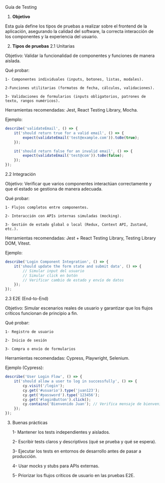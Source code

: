 Guía de Testing
1. **Objetivo**

Esta guía define los tipos de pruebas a realizar sobre el frontend de la aplicación, asegurando la calidad del software, la correcta interacción de los componentes y la experiencia del usuario.

2. **Tipos de pruebas**
2.1 Unitarias

Objetivo: Validar la funcionalidad de componentes y funciones de manera aislada.

Qué probar:

    1- Componentes individuales (inputs, botones, listas, modales).

    2-Funciones utilitarias (formatos de fecha, cálculos, validaciones).

    3- Validaciones de formularios (inputs obligatorios, patrones de texto, rangos numéricos).

Herramientas recomendadas: Jest, React Testing Library, Mocha.

Ejemplo:
```javascript
describe('validateEmail', () => {
    it('should return true for a valid email', () => {
        expect(validateEmail('test@example.com')).toBe(true);
    });

    it('should return false for an invalid email', () => {
        expect(validateEmail('test@com')).toBe(false);
    });
});

```
2.2 Integración

Objetivo: Verificar que varios componentes interactúan correctamente y que el estado se gestiona de manera adecuada.

Qué probar:

    1- Flujos completos entre componentes.

    2- Interacción con APIs internas simuladas (mocking).

    3- Gestión de estado global o local (Redux, Context API, Zustand, etc.).

Herramientas recomendadas: Jest + React Testing Library, Testing Library DOM, Vitest.

Ejemplo:
```javascript
describe('Login Component Integration', () => {
    it('should update the form state and submit data', () => {
        // Simular input del usuario
        // Simular click en botón
        // Verificar cambio de estado y envío de datos
    });
});

```

2.3 E2E (End-to-End)

Objetivo: Simular escenarios reales de usuario y garantizar que los flujos críticos funcionan de principio a fin.

Qué probar:

    1- Registro de usuario

    2- Inicio de sesión

    3- Compra o envío de formularios

Herramientas recomendadas: Cypress, Playwright, Selenium.

Ejemplo (Cypress): 
```javascript
describe('User Login Flow', () => {
    it('should allow a user to log in successfully', () => {
        cy.visit('/login');
        cy.get('#usuario').type('juan123');
        cy.get('#password').type('123456');
        cy.get('#loginButton').click();
        cy.contains('Bienvenido Juan'); // Verifica mensaje de bienvenida
    });
});

```

3. Buenas prácticas

    1- Mantener los tests independientes y aislados.

    2- Escribir tests claros y descriptivos (qué se prueba y qué se espera).

    3- Ejecutar los tests en entornos de desarrollo antes de pasar a producción.

    4- Usar mocks y stubs para APIs externas.

    5- Priorizar los flujos críticos de usuario en las pruebas E2E.